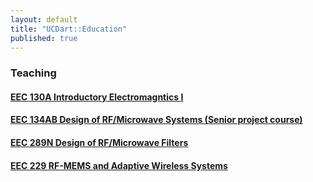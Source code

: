```yaml
---
layout: default
title: "UCDart::Education"
published: true
---
```


### Teaching

#### [EEC 130A Introductory Electromagntics I](/education/eec130a.html)


#### [EEC 134AB Design of RF/Microwave Systems (Senior project course)](/education/eec134.html)

#### [EEC 289N Design of RF/Microwave Filters](/education/eec289n.html)

#### [EEC 229 RF-MEMS and Adaptive Wireless Systems](/education/eec229.html)
